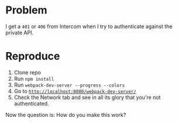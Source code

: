 # Problem

I get a `401` or `406` from Intercom when I try to authenticate against the private API.

# Reproduce

1. Clone repo
1. Run `npm install`
1. Run `webpack-dev-server --progress --colors`
1. Go to [`http://localhost:8080/webpack-dev-server/`](http://localhost:8080/webpack-dev-server/)
1. Check the Network tab and see in all its glory that you're not authenticated.

Now the question is: How do you make this work?

